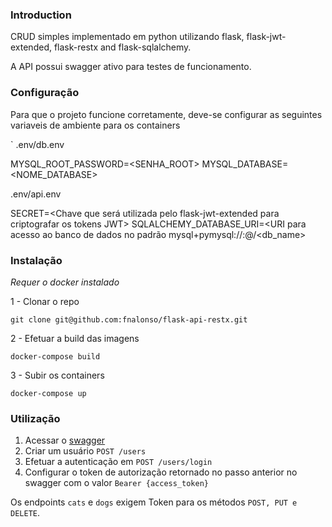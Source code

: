 ### Introduction

CRUD simples implementado em python utilizando flask, flask-jwt-extended, flask-restx and flask-sqlalchemy.

A API possui swagger ativo para testes de funcionamento.

### Configuração

Para que o projeto funcione corretamente, deve-se configurar as seguintes variaveis de ambiente para os containers

`
.env/db.env

MYSQL_ROOT_PASSWORD=<SENHA_ROOT>
MYSQL_DATABASE=<NOME_DATABASE>


.env/api.env

SECRET=<Chave que será utilizada pelo flask-jwt-extended para criptografar os tokens JWT>
SQLALCHEMY_DATABASE_URI=<URI para acesso ao banco de dados no padrão mysql+pymysql://<usuario>:<senha>@<host>/<db_name>


### Instalação

*Requer o docker instalado*

1 - Clonar o repo

`git clone git@github.com:fnalonso/flask-api-restx.git`

2 - Efetuar a build das imagens

`docker-compose build`

3 - Subir os containers

`docker-compose up`

### Utilização

 1. Acessar o [swagger](http://localhost:5000)
 2. Criar um usuário `POST /users`
 3. Efetuar a autenticação em `POST /users/login`
 4. Configurar o token de autorização retornado no passo anterior no swagger com o valor `Bearer {access_token}`
 
 Os endpoints `cats` e `dogs` exigem Token para os métodos `POST, PUT e DELETE`.
 